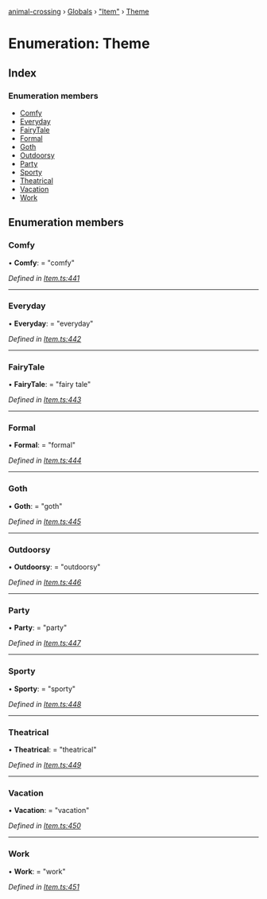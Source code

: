 [animal-crossing](../README.md) › [Globals](../globals.md) › ["Item"](../modules/_item_.md) › [Theme](_item_.theme.md)

# Enumeration: Theme

## Index

### Enumeration members

* [Comfy](_item_.theme.md#comfy)
* [Everyday](_item_.theme.md#everyday)
* [FairyTale](_item_.theme.md#fairytale)
* [Formal](_item_.theme.md#formal)
* [Goth](_item_.theme.md#goth)
* [Outdoorsy](_item_.theme.md#outdoorsy)
* [Party](_item_.theme.md#party)
* [Sporty](_item_.theme.md#sporty)
* [Theatrical](_item_.theme.md#theatrical)
* [Vacation](_item_.theme.md#vacation)
* [Work](_item_.theme.md#work)

## Enumeration members

###  Comfy

• **Comfy**: = "comfy"

*Defined in [Item.ts:441](https://github.com/Norviah/animal-crossing/blob/caec6ad/module/types/Item.ts#L441)*

___

###  Everyday

• **Everyday**: = "everyday"

*Defined in [Item.ts:442](https://github.com/Norviah/animal-crossing/blob/caec6ad/module/types/Item.ts#L442)*

___

###  FairyTale

• **FairyTale**: = "fairy tale"

*Defined in [Item.ts:443](https://github.com/Norviah/animal-crossing/blob/caec6ad/module/types/Item.ts#L443)*

___

###  Formal

• **Formal**: = "formal"

*Defined in [Item.ts:444](https://github.com/Norviah/animal-crossing/blob/caec6ad/module/types/Item.ts#L444)*

___

###  Goth

• **Goth**: = "goth"

*Defined in [Item.ts:445](https://github.com/Norviah/animal-crossing/blob/caec6ad/module/types/Item.ts#L445)*

___

###  Outdoorsy

• **Outdoorsy**: = "outdoorsy"

*Defined in [Item.ts:446](https://github.com/Norviah/animal-crossing/blob/caec6ad/module/types/Item.ts#L446)*

___

###  Party

• **Party**: = "party"

*Defined in [Item.ts:447](https://github.com/Norviah/animal-crossing/blob/caec6ad/module/types/Item.ts#L447)*

___

###  Sporty

• **Sporty**: = "sporty"

*Defined in [Item.ts:448](https://github.com/Norviah/animal-crossing/blob/caec6ad/module/types/Item.ts#L448)*

___

###  Theatrical

• **Theatrical**: = "theatrical"

*Defined in [Item.ts:449](https://github.com/Norviah/animal-crossing/blob/caec6ad/module/types/Item.ts#L449)*

___

###  Vacation

• **Vacation**: = "vacation"

*Defined in [Item.ts:450](https://github.com/Norviah/animal-crossing/blob/caec6ad/module/types/Item.ts#L450)*

___

###  Work

• **Work**: = "work"

*Defined in [Item.ts:451](https://github.com/Norviah/animal-crossing/blob/caec6ad/module/types/Item.ts#L451)*
